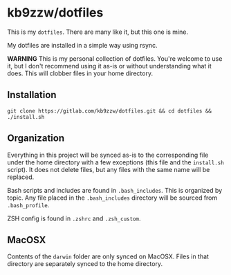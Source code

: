 kb9zzw/dotfiles
========

This is my `dotfiles`.  There are many like it, but this one is mine.

My dotfiles are installed in a simple way using rsync.

**WARNING** This is my personal collection of dotfiles.  You're welcome 
to use it, but I don't recommend using it as-is or without understanding
what it does. This will clobber files in your home directory.

## Installation

```
git clone https://gitlab.com/kb9zzw/dotfiles.git && cd dotfiles && ./install.sh
```

## Organization

Everything in this project will be synced as-is to the corresponding file
under the home directory with a few exceptions (this file and the `install.sh` script).
It does not delete files, but any files with the same name will be replaced.

Bash scripts and includes are found in `.bash_includes`.  This is organized
by topic.  Any file placed in the `.bash_includes` directory will be sourced
from `.bash_profile`.

ZSH config is found in `.zshrc` and `.zsh_custom`.

## MacOSX

Contents of the `darwin` folder are only synced on MacOSX.  Files in that directory
are separately synced to the home directory.
